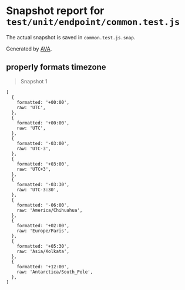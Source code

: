 # Snapshot report for `test/unit/endpoint/common.test.js`

The actual snapshot is saved in `common.test.js.snap`.

Generated by [AVA](https://avajs.dev).

## properly formats timezone

> Snapshot 1

    [
      {
        formatted: '+00:00',
        raw: 'UTC',
      },
      {
        formatted: '+00:00',
        raw: 'UTC',
      },
      {
        formatted: '-03:00',
        raw: 'UTC-3',
      },
      {
        formatted: '+03:00',
        raw: 'UTC+3',
      },
      {
        formatted: '-03:30',
        raw: 'UTC-3:30',
      },
      {
        formatted: '-06:00',
        raw: 'America/Chihuahua',
      },
      {
        formatted: '+02:00',
        raw: 'Europe/Paris',
      },
      {
        formatted: '+05:30',
        raw: 'Asia/Kolkata',
      },
      {
        formatted: '+12:00',
        raw: 'Antarctica/South_Pole',
      },
    ]
